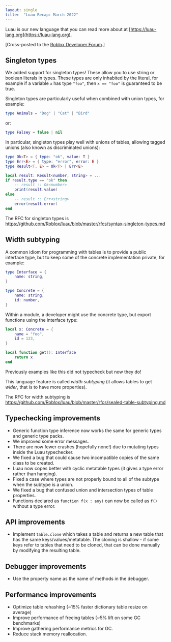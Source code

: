 ```yaml
---
layout: single
title:  "Luau Recap: March 2022"
---
```


Luau is our new language that you can read more about at [https://luau-lang.org](https://luau-lang.org).

[Cross-posted to the [Roblox Developer Forum](https://devforum.roblox.com/t/luau-recap-march-2022/).]

## Singleton types

We added support for singleton types! These allow you to use string or
boolean literals in types. These types are only inhabited by the
literal, for example if a variable `x` has type `"foo"`, then `x ==
"foo"` is guaranteed to be true.

Singleton types are particularly useful when combined with union types,
for example:

```lua
type Animals = "Dog" | "Cat" | "Bird"
```

or:

```lua
type Falsey = false | nil
```

In particular, singleton types play well with unions of tables,
allowing tagged unions (also known as discriminated unions):

```lua
type Ok<T> = { type: "ok", value: T }
type Err<E> = { type: "error", error: E }
type Result<T, E> = Ok<T> | Err<E>

local result: Result<number, string> = ...
if result.type == "ok" then
    -- result :: Ok<number>
    print(result.value)
else
    -- result :: Err<string>
    error(result.error)
end
```

The RFC for singleton types is https://github.com/Roblox/luau/blob/master/rfcs/syntax-singleton-types.md

## Width subtyping

A common idiom for programming with tables is to provide a public interface type, but to keep some of the concrete implementation private, for example:

```lua
type Interface = {
    name: string,
}

type Concrete = {
    name: string,
    id: number,
}
```

Within a module, a developer might use the concrete type, but export functions using the interface type:

```lua
local x: Concrete = {
    name = "foo",
    id = 123,
}

local function get(): Interface
    return x
end
```

Previously examples like this did not typecheck but now they do!

This language feature is called *width subtyping* (it allows tables to get *wider*, that is to have more properties).

The RFC for width subtyping is https://github.com/Roblox/luau/blob/master/rfcs/sealed-table-subtyping.md

## Typechecking improvements

 * Generic function type inference now works the same for generic types and generic type packs.
 * We improved some error messages.
 * There are now fewer crashes (hopefully none!) due to mutating types inside the Luau typechecker.
 * We fixed a bug that could cause two incompatible copies of the same class to be created.
 * Luau now copes better with cyclic metatable types (it gives a type error rather than hanging).
 * Fixed a case where types are not properly bound to all of the subtype when the subtype is a union.
 * We fixed a bug that confused union and intersection types of table properties.
 * Functions declared as `function f(x : any)` can now be called as `f()` without a type error.

## API improvements

 * Implement `table.clone` which takes a table and returns a new table that has the same keys/values/metatable. The cloning is shallow - if some keys refer to tables that need to be cloned, that can be done manually by modifying the resulting table.

## Debugger improvements

 * Use the property name as the name of methods in the debugger.

## Performance improvements

 * Optimize table rehashing (~15% faster dictionary table resize on average)
 * Improve performance of freeing tables (~5% lift on some GC benchmarks)
 * Improve gathering performance metrics for GC.
 * Reduce stack memory reallocation.


